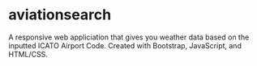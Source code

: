 # aviationsearch

A responsive web appliciation that gives you weather data based on the inputted ICATO Airport Code. Created with Bootstrap, JavaScript, and HTML/CSS.
